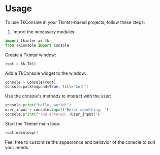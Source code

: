 # Usage

To use TkConsole in your Tkinter-based projects, follow these steps:

1. Import the necessary modules:

```python
import tkinter as tk
from TkConsole import Console
```

Create a Tkinter window:

```python
root = tk.Tk()
```

Add a TkConsole widget to the window:

```python
console = Console(root)
console.pack(expand=True, fill="both")
```

Use the console's methods to interact with the user:

```python
console.print("Hello, world!")
user_input = console.input("Enter something: ")
console.print(f"You entered: {user_input}")
```

Start the Tkinter main loop:

```python
root.mainloop()
```

Feel free to customize the appearance and behavior of the console to suit your needs.
